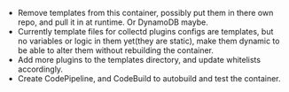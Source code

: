 

* Remove templates from this container, possibly put them in there own repo, and pull it in at runtime.  Or DynamoDB maybe.
* Currently template files for collectd plugins configs are templates, but no variables or logic in them yet(they are static), make them dynamic to be able to alter them without rebuilding the container.
* Add more plugins to the templates directory, and update whitelists accordingly.
* Create CodePipeline, and CodeBuild to autobuild and test the container.


